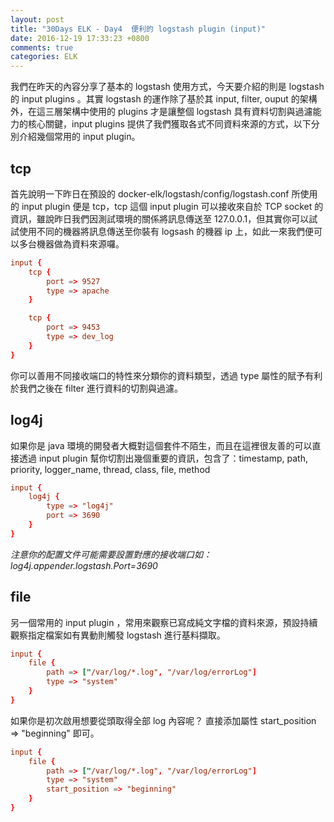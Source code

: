 ```yaml
---
layout: post
title: "30Days ELK - Day4  便利的 logstash plugin (input)"
date: 2016-12-19 17:33:23 +0800
comments: true
categories: ELK
---
```


我們在昨天的內容分享了基本的 logstash 使用方式，今天要介紹的則是 logstash 的 input plugins 。其實 logstash 的運作除了基於其 input, filter, ouput 的架構外，在這三層架構中使用的 plugins 才是讓整個 logstash 具有資料切割與過濾能力的核心關鍵，input plugins 提供了我們獲取各式不同資料來源的方式，以下分別介紹幾個常用的 input plugin。
<!--more-->

## tcp

首先說明一下昨日在預設的 docker-elk/logstash/config/logstash.conf 所使用的 input plugin 便是 tcp，tcp 這個 input plugin 可以接收來自於 TCP socket 的資訊，雖說昨日我們因測試環境的關係將訊息傳送至 127.0.0.1，但其實你可以試試使用不同的機器將訊息傳送至你裝有 logsash 的機器 ip 上，如此一來我們便可以多台機器做為資料來源囉。

```toml
input {
    tcp {
        port => 9527
        type => apache
    }

    tcp {
        port => 9453
        type => dev_log
    }
}  
```

你可以善用不同接收端口的特性來分類你的資料類型，透過 type 屬性的賦予有利於我們之後在 filter 進行資料的切割與過濾。

## log4j

如果你是 java 環境的開發者大概對這個套件不陌生，而且在這裡很友善的可以直接透過 input plugin 幫你切割出幾個重要的資訊，包含了：timestamp, path, priority, logger_name, thread, class, file, method

```toml
input {
    log4j {
        type => "log4j"
        port => 3690
    }
}
```

*注意你的配置文件可能需要設置對應的接收端口如：*
*log4j.appender.logstash.Port=3690*

## file

另一個常用的 input plugin ，常用來觀察已寫成純文字檔的資料來源，預設持續觀察指定檔案如有異動則觸發 logstash 進行基料擷取。

```toml
input {
    file {
        path => ["/var/log/*.log", "/var/log/errorLog"]
        type => "system"
    }
}
```

如果你是初次啟用想要從頭取得全部 log 內容呢？
直接添加屬性 start_position => "beginning" 即可。

```toml
input {
    file {
        path => ["/var/log/*.log", "/var/log/errorLog"]
        type => "system"
        start_position => "beginning"
    }
}
``` 

